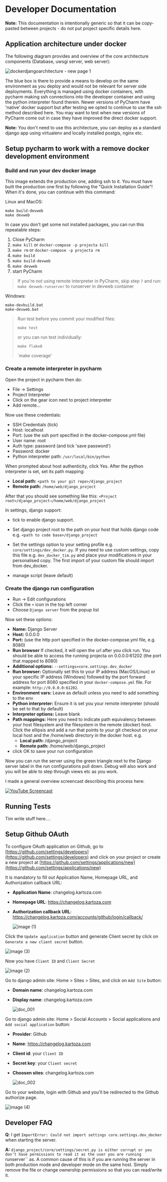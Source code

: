 # Developer Documentation

**Note:** This documentation is intentionally generic so that it can
be copy-pasted between projects - do not put project specific details here.

## Application architecture under docker

The following diagram provides and overview of the core architecture
components (Database, uwsgi server, web server):

![dockerdjangoarchitecture - new page 1](https://cloud.githubusercontent.com/assets/178003/5024388/750b85c8-6b12-11e4-97b0-c73b2d07e539.png)


The blue box is there to provide a means to develop on the same environment
as you deploy and would not be relevant for server side deployments.
Everything is managed using docker containers, with pycharm
making ssh connections into the developer container and using the
python interpreter found therein. Newer versions of PyCharm have 'native' docker support
but after testing we opted to continue to use the ssh method described here. You may want to
test when new versions of PyCharm come out in case they have improved the direct docker support.

**Note:** You don't need to use this architecture, you can deploy as a standard
django app using virtualenv and locally installed postgis, nginx etc.

## Setup pycharm to work with a remove docker development environment

### Build and run your dev docker image

This image extends the production one, adding ssh to it. You must
have built the production one first by following the "Quick Installation Guide"!
When it's done, you can continue with this command:

Linux and MacOS:

```
make build-devweb
make devweb
```

In case you don't get some not installed packages, you can run this 
repeatable steps:

1. Close PyCharm
2. `make kill` or `docker-compose -p projecta kill`
3. `make rm` or `docker-compose -p projecta rm`
4. `make build`
5. `make build-devweb`
6. `make devweb`
7. start PyCharm

> If you're not using remote interpreter in PyCharm, skip step `7` and run: `make devweb-runserver` to runserver in devweb container

Windows:

```
make-devbuild.bat
make-devweb.bat
```


> Run test before you commit your modified files:
>
> `make test`
>
> or you can run test individually:
>
> `make flake8`
>
> `make coverage'

### Create a remote interpreter in pycharm

Open the project in pycharm then do:

* File -> Settings
* Project Interpreter
* Click on the gear icon next to project interpreter
* Add remote...

Now use these credentials:

* SSH Credentials (tick)
* Host: localhost
* Port: (use the ssh port specified in the docker-compose.yml file)
* User name: root
* Auth type: password (and tick 'save password')
* Password: docker
* Python interpreter path: ``/usr/local/bin/python``

When prompted about host authenticity, click Yes.
After the python interpreter is set, set its path mapping:

  * **Local path:** `<path to your git repo>/django_project`
  * **Remote path:** `/home/web/django_project`

After that you should see something like this:
   `<Project root>/django_project→/home/web/django_project`

In settings, django support:

* tick to enable django support.
* Set django project root to the path on your host that holds django code e.g.
  ``<path to code base>/django_project``
* Set the settings option to your setting profile e.g.
  ``core/settings/dev_docker.py``. If you need to use custom settings, copy
  this file e.g. ``dev_docker_tim.py`` and place your modifications in your
  personalised copy. The first import of your custom file should import from
  dev_docker.

* manage script (leave default)


### Create the django run configuration

* Run -> Edit configurations
* Click the `+` icon in the top left corner
* Choose ``Django server`` from the popup list

Now set these options:

* **Name:** Django Server
* **Host:** 0.0.0.0
* **Port:** (use the http port specified in the docker-compose.yml file, e.g. 8080)
* **Run browser** If checked, it will open the url after you click run. You should be able to access the running projecta on 0.0.0.0:61202 (the port that mapped to 8080)
* **Additional options:** ``--settings=core.settings.dev_docker``
* **Run browser:** Optionally set this to your IP address (MacOS/Linux) or your specific IP address (Windows) followed by the port forward address for port 8080 specified in your ``docker-compose.yml`` file. For example: ``http://0.0.0.0:61202``.
* **Environment vars:** Leave as default unless you need to add something to the env
* **Python interpreter:** Ensure it is set you your remote interpreter (should be
  set to that by default)
* **Interpreter options:** Leave blank
* **Path mappings:** Here you need to indicate path equivalency between your host
  filesystem and the filesystem in the remote (docker) host. Click the ellipsis
  and add a run that points to your git checkout on your local host and the
  /home/web directory in the docker host. e.g.
  * **Local path:** <path to your git repo>/django_project
  * **Remote path:** /home/web/django_project
* click OK to save your run configuration

Now you can run the server using the green triangle next to the Django server
label in the run configurations pull down. Debug will also work and you will be
able to step through views etc as you work.

I made a general overview screencast describing this process here:

[![YouTube Screencast](http://img.youtube.com/vi/n-wwp17MqhU/0.jpg)](https://www.youtube.com/watch?v=n-wwp17MqhU "YouTube Screencast")


## Running Tests

Tim write stuff here....


## Setup Github OAuth
To configure OAuth application on Github, go to [https://github.com/settings/developers](https://github.com/settings/developers) and click on your project or create a new project at [https://github.com/settings/applications/new](https://github.com/settings/applications/new)

It is mandatory to fill out Application Name, Homepage URL, and Authorization callback URL:
- **Application Name**: changelog.kartoza.com
- **Homepage URL**: https://changelog.kartoza.com
- **Authorization callback URL**: https://changelog.kartoza.com/accounts/github/login/callback/ 

  ![image (1)](https://user-images.githubusercontent.com/40058076/103614680-2a4dd580-4f64-11eb-8dca-0466f17a5849.png)



Click the `Update application` button and generate Client secret by click on `Generate a new client secret` button.

![image (3)](https://user-images.githubusercontent.com/40058076/103614687-2d48c600-4f64-11eb-85b7-f6145db9f139.png)



Now you have `Client ID` and `Client Secret`

![image (2)](https://user-images.githubusercontent.com/40058076/103614683-2b7f0280-4f64-11eb-9010-ddbc378bafe8.png)



Go to django admin site: Home > Sites > Sites, and click on `Add Site` button:
- **Domain name**: changelog.kartoza.com
- **Display name**: changelog.kartoza.com

  ![doc_001](https://user-images.githubusercontent.com/40058076/103616775-04c2cb00-4f68-11eb-9fd3-0eef6569f92c.png)



Go to django admin site: Home > Social Accounts > Social applications and `Add social application` button:
- **Provider**: Github
- **Name**: https://changelog.kartoza.com
- **Client id**: your `Client ID`
- **Secret key**: your `Client secret`
- **Choosen sites**: changelog.kartoza.com

  ![doc_002](https://user-images.githubusercontent.com/40058076/103617160-b530cf00-4f68-11eb-9d97-0dfbcf4e6536.png)



Go to your website, login with Github and you'll be redirected to the Github authorize page.

![image (4)](https://user-images.githubusercontent.com/40058076/103614651-17d39c00-4f64-11eb-97b7-6181133e4c86.png)


## Developer FAQ

**Q**: I get ``ImportError: Could not import settings core.settings.dev_docker``
when starting the server.

**A:** ``django_project/core/settings/secret.py is either corrupt or you don't
have permissions to read it as the user you are running ``runserver`` as. A
common cause of this is if you are running the server in both production
mode and developer mode on the same host. Simply remove the file or change
ownership permissions so that you can read/write it.
